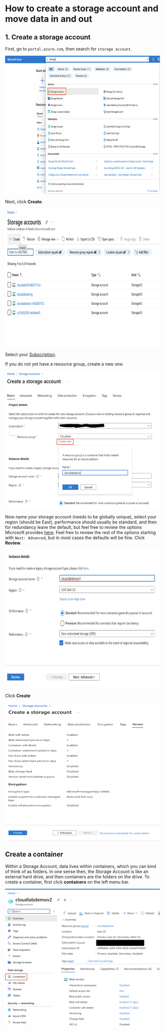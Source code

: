 # How to create a storage account and move data in and out

## 1. Create a storage account

First, go to `portal.azure.com`, then search for `storage account`. 

<img src="/docs/images/1_click_storage.png" width="550" height="450">

Next, click **Create**.

<img src="/docs/images/2_click_create.png" width="550" height="450">

Select your [Subscription](https://learn.microsoft.com/en-us/training/modules/create-an-azure-account/4-multiple-subscriptions).

If you do not yet have a resource group, create a new one. 

<img src="/docs/images/3_resource_group.png" width="550" height="450">

Now name your storage account (needs to be globally unique), select your region (should be East), performance should usually be standard, and then for redundancy leave the default, but feel free to review the options Microsoft provides [here](https://learn.microsoft.com/en-us/azure/storage/common/storage-redundancy).
Feel free to review the rest of the options starting with `Next: Advanced`, but in most cases the defaults will be fine. Click **Review**.

<img src="/docs/images/4_name_resource_group.png" width="550" height="450">

Click **Create**

<img src="/docs/images/5_click_create.png" width="550" height="450">

## Create a container

Within a Storage Account, data lives within containers, which you can kind of think of as folders. In one sense then, the Storage Account is like an external hard drive, and then containers are the folders on the drive.
To create a container, first click **containers** on the left menu bar. 

<img src="/docs/images/6_click_containers.png" width="550" height="450">
